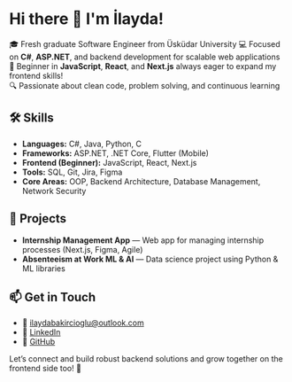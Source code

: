 # Hi there 👋 I'm İlayda!

🎓 Fresh graduate Software Engineer from Üsküdar University
💻 Focused on **C#**, **ASP.NET**, and backend development for scalable web applications  
🧩 Beginner in **JavaScript**, **React**, and **Next.js** always eager to expand my frontend skills!  
🔍 Passionate about clean code, problem solving, and continuous learning

## 🛠️ Skills
- **Languages:** C#, Java, Python, C
- **Frameworks:** ASP.NET, .NET Core, Flutter (Mobile)
- **Frontend (Beginner):** JavaScript, React, Next.js
- **Tools:** SQL, Git, Jira, Figma
- **Core Areas:** OOP, Backend Architecture, Database Management, Network Security

## 📌 Projects
- **Internship Management App** — Web app for managing internship processes (Next.js, Figma, Agile)  
- **Absenteeism at Work ML & AI** — Data science project using Python & ML libraries

## 📫 Get in Touch
- 📧 [ilaydabakircioglu@outlook.com](mailto:ilaydabakircioglu@outlook.com)
- 💼 [LinkedIn](https://linkedin.com/in/ilaydabkrc)
- 🔗 [GitHub](https://github.com/ilaydabkrc)

Let’s connect and build robust backend solutions and grow together on the frontend side too! 🚀

